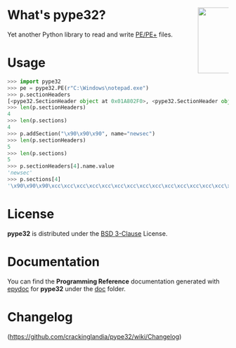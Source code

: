 What's pype32? <img src="http://goo.gl/jrf7j8" align="right" height="150" style="max-width: 70px">
======

Yet another Python library to read and write [PE/PE+](http://es.wikipedia.org/wiki/Portable_Executable) files.

Usage
======

```python
>>> import pype32
>>> pe = pype32.PE(r"C:\Windows\notepad.exe")
>>> p.sectionHeaders
[<pype32.SectionHeader object at 0x01A802F0>, <pype32.SectionHeader object at 0x01A805F0>, <pype32.SectionHeader object at 0x01A803B0>, <pype32.SectionHeader object at 0x01A80730>]
>>> len(p.sectionHeaders)
4
>>> len(p.sections)
4
>>> p.addSection("\x90\x90\x90", name="newsec")
>>> len(p.sectionHeaders)
5
>>> len(p.sections)
5
>>> p.sectionHeaders[4].name.value
'newsec'
>>> p.sections[4]
'\x90\x90\x90\xcc\xcc\xcc\xcc\xcc\xcc\xcc\xcc\xcc\xcc\xcc\xcc\xcc\xcc\xcc\xcc\xcc\xcc\xcc\xcc\xcc\xcc
```

License
======

**pype32** is distributed under the [BSD 3-Clause](http://opensource.org/licenses/BSD-3-Clause) License.

Documentation
======

You can find the **Programming Reference** documentation generated with [epydoc](http://epydoc.sourceforge.net/) for **pype32** under the [doc](doc/index.html) folder.

Changelog
======

(https://github.com/crackinglandia/pype32/wiki/Changelog)
